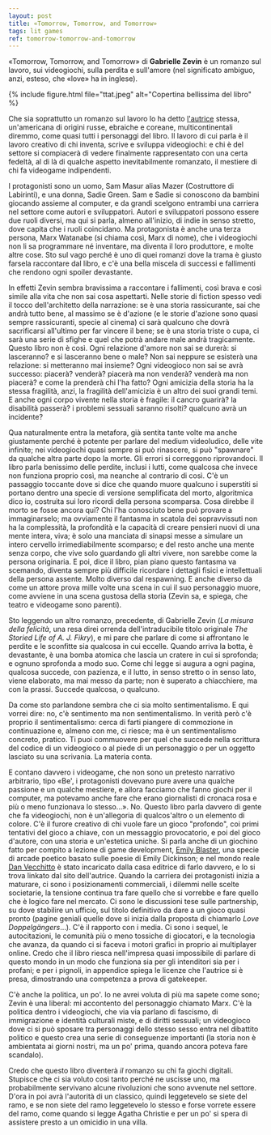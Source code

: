 ```yaml
---
layout: post
title: «Tomorrow, Tomorrow, and Tomorrow»
tags: lit games
ref: tomorrow-tomorrow-and-tomorrow
---
```

«Tomorrow, Tomorrow, and Tomorrow» di **Gabrielle Zevin** è un romanzo sul lavoro, sui videogiochi, sulla perdita e sull'amore (nel significato ambiguo, anzi, esteso, che «love» ha in inglese).

{% include figure.html file="ttat.jpeg" alt="Copertina bellissima del libro" %}

Che sia soprattutto un romanzo sul lavoro lo ha detto [l'autrice](https://gabriellezevin.com/about-gabrielle/) stessa, un'americana di origini russe, ebraiche e coreane, multicontinentali diremmo, come quasi tutti i personaggi del libro. Il lavoro di cui parla è il lavoro creativo di chi inventa, scrive e sviluppa videogiochi: e chi è del settore si compiacerà di vedere finalmente rappresentato con una certa fedeltà, al di là di qualche aspetto inevitabilmente romanzato, il mestiere di chi fa videogame indipendenti.

I protagonisti sono un uomo, Sam Masur alias Mazer (Costruttore di Labirinti), e una donna, Sadie Green. Sam e Sadie si conoscono da bambini giocando assieme al computer, e da grandi scelgono entrambi una carriera nel settore come autori e sviluppatori. Autori e sviluppatori possono essere due ruoli diversi, ma qui si parla, almeno all'inizio, di indie in senso stretto, dove capita che i ruoli coincidano. Ma protagonista è anche una terza persona, Marx Watanabe (si chiama così, Marx di nome), che i videogiochi non li sa programmare né inventare, ma diventa il loro produttore, e molte altre cose. Sto sul vago perché è uno di quei romanzi dove la trama è giusto farsela raccontare dal libro, e c'è una bella miscela di successi e fallimenti che rendono ogni spoiler devastante.

In effetti Zevin sembra bravissima a raccontare i fallimenti, così brava e così simile alla vita che non sai cosa aspettarti. Nelle storie di fiction spesso vedi il tocco dell'architetto della narrazione: se è una storia rassicurante, sai che andrà tutto bene, al massimo se è d'azione (e le storie d'azione sono quasi sempre rassicuranti, specie al cinema) ci sarà qualcuno che dovrà sacrificarsi all'ultimo per far vincere il bene; se è una storia triste o cupa, ci sarà una serie di sfighe e quel che potrà andare male andrà tragicamente. Questo libro non è così. Ogni relazione d'amore non sai se durerà: si lasceranno? e si lasceranno bene o male? Non sai neppure se esisterà una relazione: si metteranno mai insieme? Ogni videogioco non sai se avrà successo: piacerà? venderà? piacerà ma non venderà? venderà ma non piacerà? e come la prenderà chi l'ha fatto? Ogni amicizia della storia ha la stessa fragilità, anzi, la fragilità dell'amicizia è un altro dei suoi grandi temi. E anche ogni corpo vivente nella storia è fragile: il cancro guarirà? la disabilità passerà? i problemi sessuali saranno risolti? qualcuno avrà un incidente?

Qua naturalmente entra la metafora, già sentita tante volte ma anche giustamente perché è potente per parlare del medium videoludico, delle vite infinite; nei videogiochi quasi sempre si può rinascere, si può "spawnare" da qualche altra parte dopo la morte. Gli errori si correggono riprovandoci. Il libro parla benissimo delle perdite, inclusi i lutti, come qualcosa che invece non funziona proprio così, ma neanche al contrario di così. C'è un passaggio toccante dove si dice che quando muore qualcuno i superstiti si portano dentro una specie di versione semplificata del morto, algoritmica dico io, costruita sui loro ricordi della persona scomparsa. Cosa direbbe il morto se fosse ancora qui? Chi l'ha conosciuto bene può provare a immaginarselo; ma ovviamente il fantasma in scatola dei sopravvissuti non ha la complessità, la profondità e la capacità di creare pensieri nuovi di una mente intera, viva; è solo una manciata di sinapsi messe a simulare un intero cervello irrimediabilmente scomparso; e del resto anche una mente senza corpo, che vive solo guardando gli altri vivere, non sarebbe come la persona originaria. E poi, dice il libro, pian piano questo fantasma va scemando, diventa sempre più difficile ricordare i dettagli fisici e intellettuali della persona assente. Molto diverso dal respawning. E anche diverso da come un attore prova mille volte una scena in cui il suo personaggio muore, come avviene in una scena gustosa della storia (Zevin sa, e spiega, che teatro e videogame sono parenti).

Sto leggendo un altro romanzo, precedente, di Gabrielle Zevin (*La misura della felicità*, una resa direi orrenda dell'intraducibile titolo originale *The Storied Life of A. J. Fikry*), e mi pare che parlare di come si affrontano le perdite e le sconfitte sia qualcosa in cui eccelle. Quando arriva la botta, è devastante, è una bomba atomica che lascia un cratere in cui si sprofonda; e ognuno sprofonda a modo suo. Come chi legge si augura a ogni pagina, qualcosa succede, con pazienza, e il lutto, in senso stretto o in senso lato, viene elaborato, ma mai messo da parte; non è superato a chiacchiere, ma con la prassi. Succede qualcosa, o qualcuno.

Da come sto parlandone sembra che ci sia molto sentimentalismo. E qui vorrei dire: no, c'è sentimento ma non sentimentalismo. In verità però c'è proprio il sentimentalismo: cerca di farti piangere di commozione in continuazione e, almeno con me, ci riesce; ma è un sentimentalismo concreto, pratico. Ti puoi commuovere per quel che succede nella scrittura del codice di un videogioco o al piede di un personaggio o per un oggetto lasciato su una scrivania. La materia conta.

E contano davvero i videogame, che non sono un pretesto narrativo arbitrario, tipo «Be', i protagonisti dovevano pure avere una qualche passione e un qualche mestiere, e allora facciamo che fanno giochi per il computer, ma potevamo anche fare che erano giornalisti di cronaca rosa e più o meno funzionava lo stesso…». No. Questo libro parla davvero di gente che fa videogiochi, non è un'allegoria di qualcos'altro o un elemento di colore. C'è il furore creativo di chi vuole fare un gioco "profondo", coi primi tentativi del gioco a chiave, con un messaggio provocatorio, e poi del gioco d'autore, con una storia e un'estetica uniche. Si parla anche di un giochino fatto per compito a lezione di game development, [Emily Blaster](https://gabriellezevin.com/emilyblastergame/), una specie di arcade poetico basato sulle poesie di Emily Dickinson; e nel mondo reale [Dan Vecchitto](https://www.vecchitto.design/) è stato incaricato dalla casa editrice di farlo davvero, e lo si trova linkato dal sito dell'autrice. Quando la carriera dei protagonisti inizia a maturare, ci sono i posizionamenti commerciali, i dilemmi nelle scelte societarie, la tensione continua tra fare quello che si vorrebbe e fare quello che è logico fare nel mercato. Ci sono le discussioni tese sulle partnership, su dove stabilire un ufficio, sul titolo definitivo da dare a un gioco quasi pronto (pagine geniali quelle dove si inizia dalla proposta di chiamarlo *Love Doppelgängers*…). C'è il rapporto con i media. Ci sono i sequel, le autocitazioni, le comunità più o meno tossiche di giocatori, e la tecnologia che avanza, da quando ci si faceva i motori grafici in proprio ai multiplayer online. Credo che il libro riesca nell'impresa quasi impossibile di parlare di questo mondo in un modo che funziona sia per gli intenditori sia per i profani; e per i pignoli, in appendice spiega le licenze che l'autrice si è presa, dimostrando una competenza a prova di gatekeeper.

C'è anche la politica, un po'. Io ne avrei voluta di più ma sapete come sono; Zevin è una liberal: mi accontento del personaggio chiamato Marx. C'è la politica dentro i videogiochi, che via via parlano di fascismo, di immigrazione e identità culturali miste, e di diritti sessuali; un videogioco dove ci si può sposare tra personaggi dello stesso sesso entra nel dibattito politico e questo crea una serie di conseguenze importanti (la storia non è ambientata ai giorni nostri, ma un po' prima, quando ancora poteva fare scandalo).

Credo che questo libro diventerà *il* romanzo su chi fa giochi digitali. Stupisce che ci sia voluto così tanto perché ne uscisse uno, ma probabilmente servivano alcune rivoluzioni che sono avvenute nel settore. D'ora in poi avrà l'autorità di un classico, quindi leggetevelo se siete del ramo, e se non siete del ramo leggetevelo lo stesso e forse vorrete essere del ramo, come quando si legge Agatha Christie e per un po' si spera di assistere presto a un omicidio in una villa.